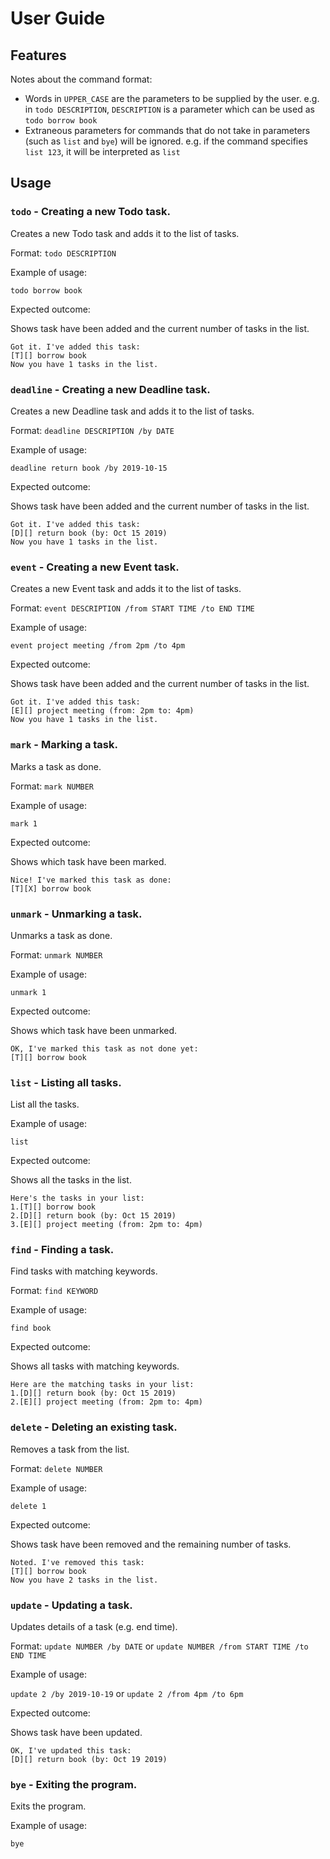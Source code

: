 # User Guide

## Features 
Notes about the command format:
- Words in `UPPER_CASE` are the parameters to be supplied by the user.
e.g. in `todo DESCRIPTION`, `DESCRIPTION` is a parameter which can be used as `todo borrow book`
- Extraneous parameters for commands that do not take in parameters (such as `list` and `bye`) will be ignored.
e.g. if the command specifies `list 123`, it will be interpreted as `list`

## Usage

### `todo` - Creating a new Todo task.

Creates a new Todo task and adds it to the list of tasks.

Format: `todo DESCRIPTION`

Example of usage: 

`todo borrow book`

Expected outcome:

Shows task have been added and the current number of tasks in the list.

```
Got it. I've added this task:
[T][] borrow book
Now you have 1 tasks in the list.
```

### `deadline` - Creating a new Deadline task.

Creates a new Deadline task and adds it to the list of tasks.

Format: `deadline DESCRIPTION /by DATE`

Example of usage: 

`deadline return book /by 2019-10-15`

Expected outcome:

Shows task have been added and the current number of tasks in the list.

```
Got it. I've added this task:
[D][] return book (by: Oct 15 2019)
Now you have 1 tasks in the list.
```

### `event` - Creating a new Event task.

Creates a new Event task and adds it to the list of tasks.

Format: `event DESCRIPTION /from START TIME /to END TIME`

Example of usage: 

`event project meeting /from 2pm /to 4pm`

Expected outcome:

Shows task have been added and the current number of tasks in the list.

```
Got it. I've added this task:
[E][] project meeting (from: 2pm to: 4pm)
Now you have 1 tasks in the list.
```

### `mark` - Marking a task.

Marks a task as done.

Format: `mark NUMBER`

Example of usage: 

`mark 1`

Expected outcome:

Shows which task have been marked.

```
Nice! I've marked this task as done:
[T][X] borrow book
```

### `unmark` - Unmarking a task.

Unmarks a task as done.

Format: `unmark NUMBER`

Example of usage: 

`unmark 1`

Expected outcome:

Shows which task have been unmarked.

```
OK, I've marked this task as not done yet:
[T][] borrow book
```

### `list` - Listing all tasks.

List all the tasks.

Example of usage: 

`list`

Expected outcome:

Shows all the tasks in the list.

```
Here's the tasks in your list:
1.[T][] borrow book
2.[D][] return book (by: Oct 15 2019)
3.[E][] project meeting (from: 2pm to: 4pm)
```

### `find` - Finding a task.

Find tasks with matching keywords.

Format: `find KEYWORD`

Example of usage: 

`find book`

Expected outcome:

Shows all tasks with matching keywords.

```
Here are the matching tasks in your list:
1.[D][] return book (by: Oct 15 2019)
2.[E][] project meeting (from: 2pm to: 4pm)
```

### `delete` - Deleting an existing task.

Removes a task from the list.

Format: `delete NUMBER`

Example of usage: 

`delete 1`

Expected outcome:

Shows task have been removed and the remaining number of tasks.

```
Noted. I've removed this task:
[T][] borrow book
Now you have 2 tasks in the list.
```

### `update` - Updating a task.

Updates details of a task (e.g. end time).

Format: `update NUMBER /by DATE` or `update NUMBER /from START TIME /to END TIME`

Example of usage: 

`update 2 /by 2019-10-19` or `update 2 /from 4pm /to 6pm`

Expected outcome:

Shows task have been updated.

```
OK, I've updated this task:
[D][] return book (by: Oct 19 2019)
```

### `bye` - Exiting the program.

Exits the program.

Example of usage: 

`bye`
